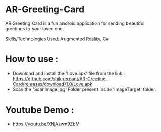 # AR-Greeting-Card
AR Greeting Card is a fun android application for sending beautiful greetings to your loved one.

Skills/Technologies Used: Augmented Reality, C#

# How to use :
- Download and install the 'Love.apk' file from the link  :
  https://github.com/shikherpant/AR-Greeting-Card/releases/download/1.0/Love.apk
- Scan the 'ScanImage.jpg' Folder present inside 'ImageTarget' folder.

# Youtube Demo :
- https://youtu.be/XNjAzwn9ZbM
